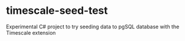 # timescale-seed-test
Experimental C# project to try seeding data to pgSQL database with the Timescale extension
